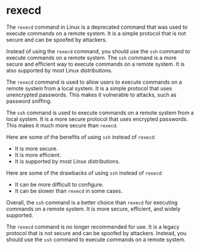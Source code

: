# rexecd

The `rexecd` command in Linux is a deprecated command that was used to execute commands on a remote system. It is a simple protocol that is not secure and can be spoofed by attackers.

Instead of using the `rexecd` command, you should use the `ssh` command to execute commands on a remote system. The `ssh` command is a more secure and efficient way to execute commands on a remote system. It is also supported by most Linux distributions.

The `rexecd` command is used to allow users to execute commands on a remote system from a local system. It is a simple protocol that uses unencrypted passwords. This makes it vulnerable to attacks, such as password sniffing.

The `ssh` command is used to execute commands on a remote system from a local system. It is a more secure protocol that uses encrypted passwords. This makes it much more secure than `rexecd`.

Here are some of the benefits of using `ssh` instead of `rexecd`:

* It is more secure.
* It is more efficient.
* It is supported by most Linux distributions.

Here are some of the drawbacks of using `ssh` instead of `rexecd`:

* It can be more difficult to configure.
* It can be slower than `rexecd` in some cases.

Overall, the `ssh` command is a better choice than `rexecd` for executing commands on a remote system. It is more secure, efficient, and widely supported.

The `rexecd` command is no longer recommended for use. It is a legacy protocol that is not secure and can be spoofed by attackers. Instead, you should use the `ssh` command to execute commands on a remote system.
